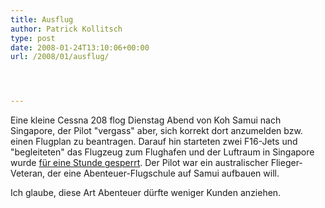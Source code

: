 ```yaml
---
title: Ausflug
author: Patrick Kollitsch
type: post
date: 2008-01-24T13:10:06+00:00
url: /2008/01/ausflug/




---
```

Eine kleine Cessna 208 flog Dienstag Abend von Koh Samui nach Singapore, der Pilot "vergass" aber, sich korrekt dort anzumelden bzw. einen Flugplan zu beantragen. Darauf hin starteten zwei F16-Jets und "begleiteten" das Flugzeug zum Flughafen und der Luftraum in Singapore wurde [für eine Stunde gesperrt][1]. Der Pilot war ein australischer Flieger-Veteran, der eine Abenteuer-Flugschule auf Samui aufbauen will. 

Ich glaube, diese Art Abenteuer dürfte weniger Kunden anziehen.

 [1]: http://news.google.com/news?hl=en&ned=&q=singapore+ko+samui+f16&btnG=Search+News